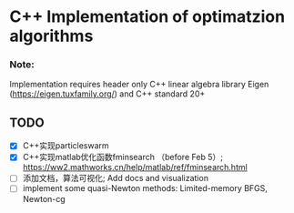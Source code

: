 # C++ Implementation of optimatzion algorithms
### Note:
Implementation requires header only C++ linear algebra library Eigen (https://eigen.tuxfamily.org/)
and C++ standard 20+
## TODO
- [X] C++实现particleswarm
- [X] C++实现matlab优化函数fminsearch （before Feb 5）; https://ww2.mathworks.cn/help/matlab/ref/fminsearch.html
- [ ] 添加文档，算法可视化; Add docs and visualization
- [ ] implement some quasi-Newton methods: Limited-memory BFGS, Newton-cg

